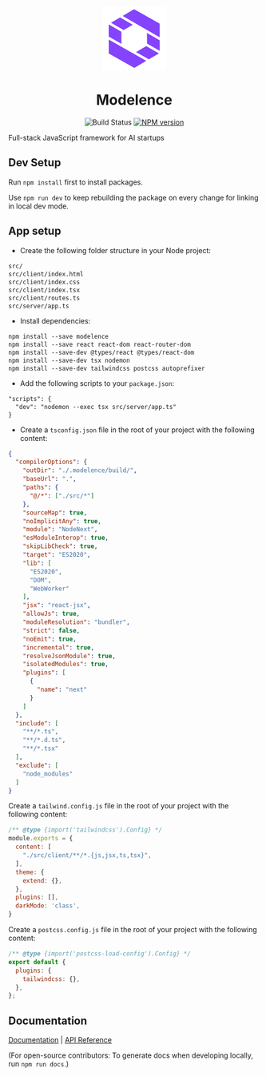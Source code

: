 <div align="center">
  <a href="https://modelence.com">
    <picture>
      <source media="(prefers-color-scheme: dark)" srcset="static/modelence.png">
      <img alt="Modelence logo" src="static/modelence.png" height="128">
    </picture>
  </a>
  <h1>Modelence</h1>

![Build Status](https://github.com/modelence/modelence/actions/workflows/build.yml/badge.svg)
<a href="https://www.npmjs.com/package/modelence"><img alt="NPM version" src="https://img.shields.io/npm/v/modelence.svg"></a>

</div>

Full-stack JavaScript framework for AI startups

## Dev Setup
Run `npm install` first to install packages.

Use `npm run dev` to keep rebuilding the package on every change for linking in local dev mode.

## App setup

- Create the following folder structure in your Node project:

```
src/
src/client/index.html
src/client/index.css
src/client/index.tsx
src/client/routes.ts
src/server/app.ts
```

- Install dependencies:

```
npm install --save modelence
npm install --save react react-dom react-router-dom
npm install --save-dev @types/react @types/react-dom
npm install --save-dev tsx nodemon
npm install --save-dev tailwindcss postcss autoprefixer
```

- Add the following scripts to your `package.json`:

```
"scripts": {
  "dev": "nodemon --exec tsx src/server/app.ts"
}
```

- Create a `tsconfig.json` file in the root of your project with the following content:
```json
{
  "compilerOptions": {
    "outDir": "./.modelence/build/",
    "baseUrl": ".",
    "paths": {
      "@/*": ["./src/*"]
    },
    "sourceMap": true,
    "noImplicitAny": true,
    "module": "NodeNext",
    "esModuleInterop": true,
    "skipLibCheck": true,
    "target": "ES2020",
    "lib": [
      "ES2020",
      "DOM",
      "WebWorker"
    ],
    "jsx": "react-jsx",
    "allowJs": true,
    "moduleResolution": "bundler",
    "strict": false,
    "noEmit": true,
    "incremental": true,
    "resolveJsonModule": true,
    "isolatedModules": true,
    "plugins": [
      {
        "name": "next"
      }
    ]
  },
  "include": [
    "**/*.ts",
    "**/*.d.ts",
    "**/*.tsx"
  ],
  "exclude": [
    "node_modules"
  ]
}
```

Create a `tailwind.config.js` file in the root of your project with the following content:
```js
/** @type {import('tailwindcss').Config} */
module.exports = {
  content: [
    "./src/client/**/*.{js,jsx,ts,tsx}",
  ],
  theme: {
    extend: {},
  },
  plugins: [],
  darkMode: 'class',
}
```

Create a `postcss.config.js` file in the root of your project with the following content:
```js
/** @type {import('postcss-load-config').Config} */
export default {
  plugins: {
    tailwindcss: {},
  },
};
```

## Documentation

[Documentation](https://docs.modelence.com) | [API Reference](https://docs.modelence.com/api-reference)

(For open-source contributors: To generate docs when developing locally, run `npm run docs`.)
